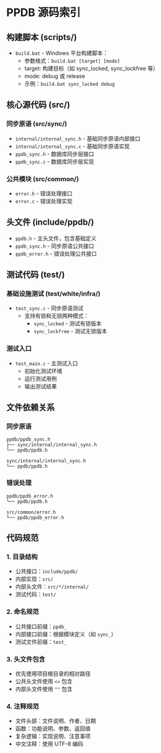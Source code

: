 # PPDB 源码索引

## 构建脚本 (scripts/)
- `build.bat` - Windows 平台构建脚本：
  * 参数格式：`build.bat [target] [mode]`
  * target: 构建目标（如 sync_locked, sync_lockfree 等）
  * mode: debug 或 release
  * 示例：`build.bat sync_locked debug`

## 核心源代码 (src/)

### 同步原语 (src/sync/)
- `internal/internal_sync.h` - 基础同步原语内部接口
- `internal/internal_sync.c` - 基础同步原语实现
- `ppdb_sync.h` - 数据库同步层接口
- `ppdb_sync.c` - 数据库同步层实现

### 公共模块 (src/common/)
- `error.h` - 错误处理接口
- `error.c` - 错误处理实现

## 头文件 (include/ppdb/)
- `ppdb.h` - 主头文件，包含基础定义
- `ppdb_sync.h` - 同步原语公共接口
- `ppdb_error.h` - 错误处理公共接口

## 测试代码 (test/)

### 基础设施测试 (test/white/infra/)
- `test_sync.c` - 同步原语测试
  * 支持有锁和无锁两种模式：
    - `sync_locked` - 测试有锁版本
    - `sync_lockfree` - 测试无锁版本

### 测试入口
- `test_main.c` - 主测试入口
  * 初始化测试环境
  * 运行测试用例
  * 输出测试结果

## 文件依赖关系

### 同步原语
```
ppdb/ppdb_sync.h
├── sync/internal/internal_sync.h
└── ppdb/ppdb.h

sync/internal/internal_sync.h
└── ppdb/ppdb.h
```

### 错误处理
```
ppdb/ppdb_error.h
└── ppdb/ppdb.h

src/common/error.h
└── ppdb/ppdb_error.h
```

## 代码规范

### 1. 目录结构
- 公共接口：`include/ppdb/`
- 内部实现：`src/`
- 内部头文件：`src/*/internal/`
- 测试代码：`test/`

### 2. 命名规范
- 公共接口前缀：`ppdb_`
- 内部接口前缀：根据模块定义（如 `sync_`）
- 测试文件前缀：`test_`

### 3. 头文件包含
- 优先使用项目根目录的相对路径
- 公共头文件使用 `<>` 包含
- 内部头文件使用 `""` 包含

### 4. 注释规范
- 文件头部：文件说明、作者、日期
- 函数：功能说明、参数、返回值
- 复杂逻辑：实现说明、注意事项
- 中文注释：使用 UTF-8 编码 